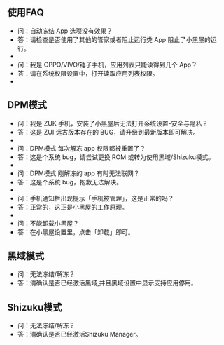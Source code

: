 ## 使用FAQ

- 问：自动冻结 App 选项没有效果？
- 答：请检查是否使用了其他的管家或者阻止运行类 App 阻止了小黑屋的运行。
- 
- 问：我是 OPPO/VIVO/锤子手机，应用列表只能读得到几个 App？
- 答：请在系统权限设置中，打开读取应用列表权限。
- 

DPM模式 
- 
- 问：我是 ZUK 手机，安装了小黑屋后无法打开系统设置-安全与隐私？
- 答：这是 ZUI 远古版本存在的 BUG，请升级到最新版本即可解决。
- 
- 问：DPM模式 每次解冻 app 权限都被重置了？
- 答：这是个系统 bug，请尝试更换 ROM 或转为使用黑域/Shizuku模式。
- 
- 问：DPM模式 刚解冻的 app 有时无法联网？
- 答：这是个系统 bug，抱歉无法解决。
- 
- 问：手机通知栏出现提示「手机被管理」，这是正常的吗？
- 答：正常的，这正是小黑屋的工作原理。
-
- 问：不能卸载小黑屋？
- 答：在小黑屋设置里，点击「卸载」即可。

黑域模式
- 
- 问：无法冻结/解冻？
- 答：清确认是否已经激活黑域,并且黑域设置中显示支持应用停用。

Shizuku模式
- 
- 问：无法冻结/解冻？
- 答：清确认是否已经激活Shizuku Manager。
